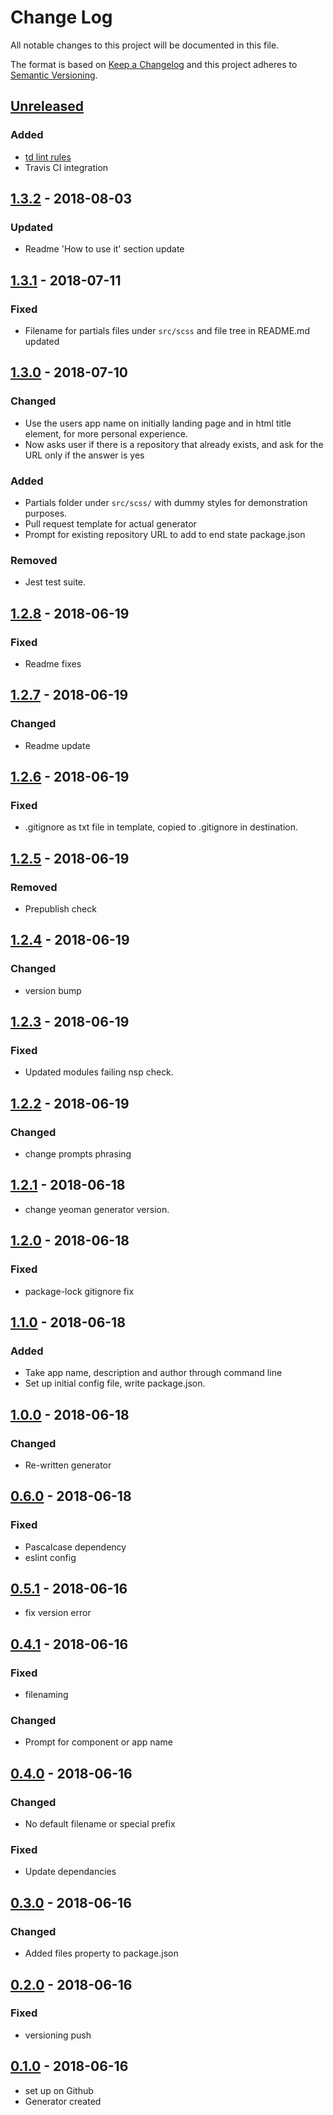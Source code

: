# Change Log
All notable changes to this project will be documented in this file.

The format is based on [Keep a Changelog](http://keepachangelog.com/)
and this project adheres to [Semantic Versioning](http://semver.org/).

## [Unreleased][]
### Added
- [td lint rules](https://github.com/tomdaniels/td-eslint-config)
- Travis CI integration

## [1.3.2][] - 2018-08-03
### Updated
- Readme 'How to use it' section update

## [1.3.1][] - 2018-07-11
### Fixed
- Filename for partials files under `src/scss` and file tree in README.md updated

## [1.3.0][] - 2018-07-10
### Changed
- Use the users app name on initially landing page and in html title element, for more personal experience.
- Now asks user if there is a repository that already exists, and ask for the URL only if the answer is yes

### Added
- Partials folder under `src/scss/` with dummy styles for demonstration purposes.
- Pull request template for actual generator
- Prompt for existing repository URL to add to end state package.json

### Removed
- Jest test suite.

## [1.2.8][] - 2018-06-19
### Fixed
- Readme fixes

## [1.2.7][] - 2018-06-19
### Changed
- Readme update

## [1.2.6][] - 2018-06-19
### Fixed
- .gitignore as txt file in template, copied to .gitignore in destination.

## [1.2.5][] - 2018-06-19
### Removed
- Prepublish check

## [1.2.4][] - 2018-06-19
### Changed
- version bump

## [1.2.3][] - 2018-06-19
### Fixed
- Updated modules failing nsp check.

## [1.2.2][] - 2018-06-19
### Changed
- change prompts phrasing

## [1.2.1][] - 2018-06-18
- change yeoman generator version.

## [1.2.0][] - 2018-06-18
### Fixed
- package-lock gitignore fix

## [1.1.0][] - 2018-06-18
### Added
- Take app name, description and author through command line
- Set up initial config file, write package.json.  

## [1.0.0][] - 2018-06-18
### Changed
- Re-written generator

## [0.6.0][] - 2018-06-18
### Fixed
- Pascalcase dependency
- eslint config

## [0.5.1][] - 2018-06-16
- fix version error

## [0.4.1][] - 2018-06-16
### Fixed
- filenaming

### Changed
- Prompt for component or app name

## [0.4.0][] - 2018-06-16
### Changed
- No default filename or special prefix

### Fixed
- Update dependancies

## [0.3.0][] - 2018-06-16
### Changed
- Added files property to package.json

## [0.2.0][] - 2018-06-16
### Fixed
- versioning push

## [0.1.0][] - 2018-06-16
- set up on Github
- Generator created


[Unreleased]: https://github.com/tomdaniels/generator-react-boilerplate/compare/v1.3.2...HEAD
[1.3.2]: https://github.com/tomdaniels/generator-react-boilerplate/compare/v1.3.2...v1.3.2
[1.3.2]: https://github.com/tomdaniels/generator-react-boilerplate/compare/v1.3.1...v1.3.2
[1.3.1]: https://github.com/tomdaniels/generator-react-boilerplate/compare/v1.3.0...v1.3.1
[1.3.0]: https://github.com/tomdaniels/generator-react-boilerplate/compare/v1.2.8...v1.3.0
[1.2.8]: https://github.com/tomdaniels/generator-react-boilerplate/compare/v1.2.7...v1.2.8
[1.2.7]: https://github.com/tomdaniels/generator-react-boilerplate/compare/v1.2.6...v1.2.7
[1.2.6]: https://github.com/tomdaniels/generator-react-boilerplate/compare/v1.2.5...v1.2.6
[1.2.5]: https://github.com/tomdaniels/generator-react-boilerplate/compare/v1.2.4...v1.2.5
[1.2.4]: https://github.com/tomdaniels/generator-react-boilerplate/compare/v1.2.3...v1.2.4
[1.2.3]: https://github.com/tomdaniels/generator-react-boilerplate/compare/v1.2.3...v1.2.3
[1.2.3]: https://github.com/tomdaniels/generator-react-boilerplate/compare/v1.2.2...v1.2.3
[1.2.2]: https://github.com/tomdaniels/generator-react-boilerplate/compare/v1.2.1...v1.2.2
[1.2.1]: https://github.com/tomdaniels/generator-react-boilerplate/compare/v1.2.1...v1.2.1
[1.2.1]: https://github.com/tomdaniels/generator-react-boilerplate/compare/v1.2.0...v1.2.1
[1.2.0]: https://github.com/tomdaniels/generator-react-boilerplate/compare/v1.1.0...v1.2.0
[1.1.0]: https://github.com/tomdaniels/generator-react-boilerplate/compare/v1.0.0...v1.1.0
[1.0.0]: https://github.com/tomdaniels/generator-react-boilerplate/compare/v0.6.0...v1.0.0
[0.6.0]: https://github.com/tomdaniels/generator-react-boilerplate/compare/v0.5.1...v0.6.0
[0.5.1]: https://github.com/tomdaniels/generator-react-boilerplate/compare/v0.5.0...v0.5.1
[0.5.0]: https://github.com/tomdaniels/generator-react-boilerplate/compare/v0.4.1...v0.5.0
[0.4.1]: https://github.com/tomdaniels/generator-react-boilerplate/compare/v0.4.0...v0.4.1
[0.4.0]: https://github.com/tomdaniels/generator-react-boilerplate/compare/v0.3.0...v0.4.0
[0.3.0]: https://github.com/tomdaniels/generator-react-boilerplate/compare/v0.2.0...v0.3.0
[0.2.0]: https://github.com/tomdaniels/generator-react-boilerplate/compare/v0.1.0...v0.2.0
[0.1.0]: https://github.com/tomdaniels/generator-react-boilerplate/tree/v0.1.0
